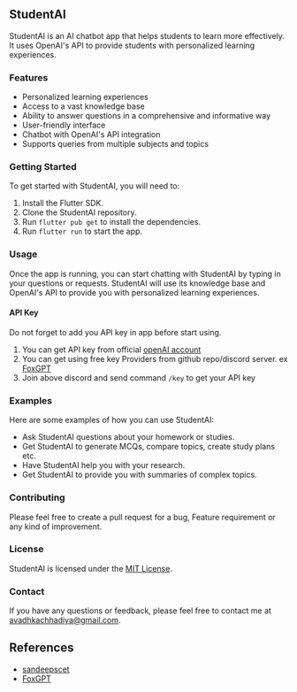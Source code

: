 ## StudentAI

StudentAI is an AI chatbot app that helps students to learn more effectively. It uses OpenAI's API to provide students with personalized learning experiences.

### Features

* Personalized learning experiences
* Access to a vast knowledge base
* Ability to answer questions in a comprehensive and informative way
* User-friendly interface
* Chatbot with OpenAI's API integration
* Supports queries from multiple subjects and topics

### Getting Started

To get started with StudentAI, you will need to:

1. Install the Flutter SDK.
2. Clone the StudentAI repository.
3. Run `flutter pub get` to install the dependencies.
4. Run `flutter run` to start the app.

### Usage

Once the app is running, you can start chatting with StudentAI by typing in your questions or requests. StudentAI will use its knowledge base and OpenAI's API to provide you with personalized learning experiences.

####  API Key
Do not forget to add you API key in app before start using.
1. You can get API key from official [openAI account](https://beta.openai.com/account/api-keys)
2. You can get using free key Providers from github repo/discord server. ex [FoxGPT](https://discord.gg/DZnFebu8tP) 
3. Join above discord and send command `/key` to get your API key

### Examples

Here are some examples of how you can use StudentAI:

* Ask StudentAI questions about your homework or studies.
* Get StudentAI to generate MCQs, compare topics, create study plans etc.
* Have StudentAI help you with your research.
* Get StudentAI to provide you with summaries of complex topics.

### Contributing

Please feel free to  create a pull request for a bug, Feature requirement or any kind of improvement.

### License

StudentAI is licensed under the [MIT License](LICENSE).

### Contact

If you have any questions or feedback, please feel free to contact me at <avadhkachhadiya@gmail.com>.

## References

* [sandeepscet](https://github.com/sandeepscet/prompt-apps)
* [FoxGPT](https://api.hypere.app/)
